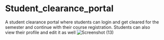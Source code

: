 # Student_clearance_portal
A student clearance portal where students can login and get cleared for the semester and continue with their course registration. Students can also view their profile and edit it as well
![Screenshot (13)](https://github.com/Oludefiyinfoluwa06/Student_clearance_portal/assets/120565527/2696e906-20c2-42ca-b59a-2958c0d52403)
